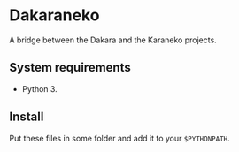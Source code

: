 # Dakaraneko

A bridge between the Dakara and the Karaneko projects.

## System requirements

* Python 3.

## Install

Put these files in some folder and add it to your `$PYTHONPATH`.
